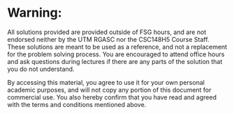 # Warning:

All solutions provided are provided outside of FSG hours, and are not endorsed neither by the UTM RGASC nor the CSC148H5 Course Staff. These solutions are meant to be used as a reference, and not a replacement for the problem solving process. You are encouraged to attend office hours and ask questions during lectures if there are any parts of the solution that you do not understand.

By accessing this material, you agree to use it for your own personal academic purposes, and will not copy any portion of this document for commercial use. You also hereby confirm that you have read and agreed with the terms and conditions mentioned above.
